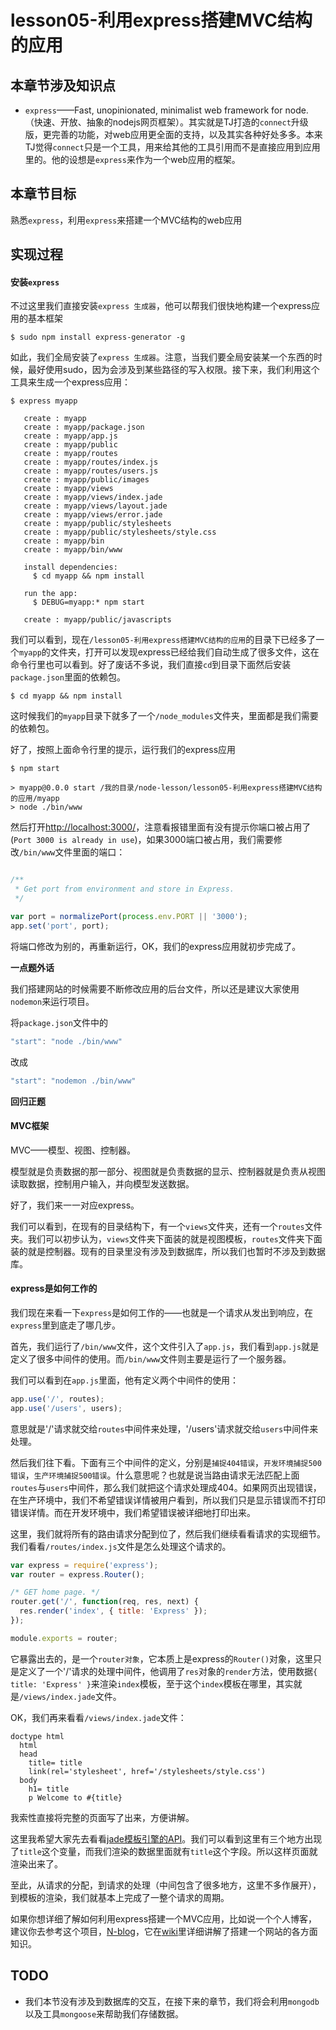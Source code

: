 # lesson05-利用express搭建MVC结构的应用

## 本章节涉及知识点

* `express`——Fast, unopinionated, minimalist web framework for node.（快速、开放、抽象的nodejs网页框架）。其实就是TJ打造的`connect`升级版，更完善的功能，对web应用更全面的支持，以及其实各种好处多多。本来TJ觉得`connect`只是一个工具，用来给其他的工具引用而不是直接应用到应用里的。他的设想是`express`来作为一个web应用的框架。

## 本章节目标

熟悉`express`，利用`express`来搭建一个MVC结构的web应用

## 实现过程

#### 安装`express`

不过这里我们直接安装`express 生成器`，他可以帮我们很快地构建一个express应用的基本框架

```
$ sudo npm install express-generator -g
```

如此，我们全局安装了`express 生成器`。注意，当我们要全局安装某一个东西的时候，最好使用sudo，因为会涉及到某些路径的写入权限。接下来，我们利用这个工具来生成一个express应用：

```
$ express myapp

   create : myapp
   create : myapp/package.json
   create : myapp/app.js
   create : myapp/public
   create : myapp/routes
   create : myapp/routes/index.js
   create : myapp/routes/users.js
   create : myapp/public/images
   create : myapp/views
   create : myapp/views/index.jade
   create : myapp/views/layout.jade
   create : myapp/views/error.jade
   create : myapp/public/stylesheets
   create : myapp/public/stylesheets/style.css
   create : myapp/bin
   create : myapp/bin/www

   install dependencies:
     $ cd myapp && npm install

   run the app:
     $ DEBUG=myapp:* npm start

   create : myapp/public/javascripts

```
我们可以看到，现在`/lesson05-利用express搭建MVC结构的应用`的目录下已经多了一个`myapp`的文件夹，打开可以发现express已经给我们自动生成了很多文件，这在命令行里也可以看到。好了废话不多说，我们直接`cd`到目录下面然后安装`package.json`里面的依赖包。

```
$ cd myapp && npm install
```
这时候我们的`myapp`目录下就多了一个`/node_modules`文件夹，里面都是我们需要的依赖包。

好了，按照上面命令行里的提示，运行我们的express应用

```
$ npm start

> myapp@0.0.0 start /我的目录/node-lesson/lesson05-利用express搭建MVC结构的应用/myapp
> node ./bin/www

```
然后打开[http://localhost:3000/](http://localhost:3000)，注意看报错里面有没有提示你端口被占用了(`Port 3000 is already in use`)，如果3000端口被占用，我们需要修改`/bin/www`文件里面的端口：
```javascript

/**
 * Get port from environment and store in Express.
 */

var port = normalizePort(process.env.PORT || '3000');
app.set('port', port);
```
将端口修改为别的，再重新运行，OK，我们的express应用就初步完成了。

**一点题外话**

我们搭建网站的时候需要不断修改应用的后台文件，所以还是建议大家使用`nodemon`来运行项目。

将`package.json`文件中的
```javascript
"start": "node ./bin/www"
```
改成
```javascript
"start": "nodemon ./bin/www"
```

**回归正题**

#### MVC框架

MVC——模型、视图、控制器。

模型就是负责数据的那一部分、视图就是负责数据的显示、控制器就是负责从视图读取数据，控制用户输入，并向模型发送数据。

好了，我们来一一对应express。

我们可以看到，在现有的目录结构下，有一个`views`文件夹，还有一个`routes`文件夹。我们可以初步认为，`views`文件夹下面装的就是视图模板，`routes`文件夹下面装的就是控制器。现有的目录里没有涉及到数据库，所以我们也暂时不涉及到数据库。


#### express是如何工作的

我们现在来看一下`express`是如何工作的——也就是一个请求从发出到响应，在`express`里到底走了哪几步。

首先，我们运行了`/bin/www`文件，这个文件引入了`app.js`，我们看到`app.js`就是定义了很多中间件的使用。而`/bin/www`文件则主要是运行了一个服务器。

我们可以看到在`app.js`里面，他有定义两个中间件的使用：
```javascript
app.use('/', routes);
app.use('/users', users);
```
意思就是'/'请求就交给`routes`中间件来处理，'/users'请求就交给`users`中间件来处理。

然后我们往下看。下面有三个中间件的定义，分别是`捕捉404错误`，`开发环境捕捉500错误`，`生产环境捕捉500错误`。什么意思呢？也就是说当路由请求无法匹配上面`routes`与`users`中间件，那么我们就把这个请求处理成404。如果网页出现错误，在生产环境中，我们不希望错误详情被用户看到，所以我们只是显示错误而不打印错误详情。而在开发环境中，我们希望错误被详细地打印出来。

这里，我们就将所有的路由请求分配到位了，然后我们继续看看请求的实现细节。我们看看`/routes/index.js`文件是怎么处理这个请求的。

```javascript
var express = require('express');
var router = express.Router();

/* GET home page. */
router.get('/', function(req, res, next) {
  res.render('index', { title: 'Express' });
});

module.exports = router;
```
它暴露出去的，是一个`router对象`，它本质上是express的`Router()`对象，这里只是定义了一个'/'请求的处理中间件，他调用了`res`对象的`render`方法，使用数据`{ title: 'Express' }`来渲染`index`模板，至于这个`index`模板在哪里，其实就是`/views/index.jade`文件。

OK，我们再来看看`/views/index.jade`文件：

```jade
doctype html
  html
  head
    title= title
    link(rel='stylesheet', href='/stylesheets/style.css')
  body
    h1= title
    p Welcome to #{title}
```
我索性直接将完整的页面写了出来，方便讲解。

这里我希望大家先去看看[jade模板引擎的API](http://jade-lang.com/reference/)。我们可以看到这里有三个地方出现了`title`这个变量，而我们渲染的数据里面就有`title`这个字段。所以这样页面就渲染出来了。

至此，从请求的分配，到请求的处理（中间包含了很多地方，这里不多作展开），到模板的渲染，我们就基本上完成了一整个请求的周期。

如果你想详细了解如何利用express搭建一个MVC应用，比如说一个个人博客，建议你去参考这个项目，[N-blog](https://github.com/nswbmw/N-blog)，它在[wiki](https://github.com/nswbmw/N-blog/wiki)里详细讲解了搭建一个网站的各方面知识。

## TODO 

* 我们本节没有涉及到数据库的交互，在接下来的章节，我们将会利用`mongodb`以及工具`mongoose`来帮助我们存储数据。



















